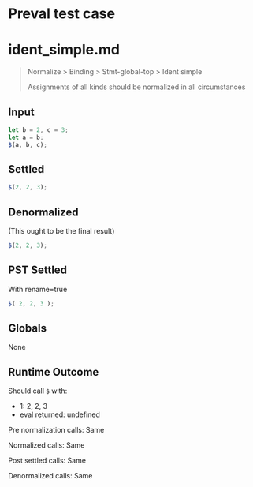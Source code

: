 # Preval test case

# ident_simple.md

> Normalize > Binding > Stmt-global-top > Ident simple
>
> Assignments of all kinds should be normalized in all circumstances

## Input

`````js filename=intro
let b = 2, c = 3;
let a = b;
$(a, b, c);
`````


## Settled


`````js filename=intro
$(2, 2, 3);
`````


## Denormalized
(This ought to be the final result)

`````js filename=intro
$(2, 2, 3);
`````


## PST Settled
With rename=true

`````js filename=intro
$( 2, 2, 3 );
`````


## Globals


None


## Runtime Outcome


Should call `$` with:
 - 1: 2, 2, 3
 - eval returned: undefined

Pre normalization calls: Same

Normalized calls: Same

Post settled calls: Same

Denormalized calls: Same

